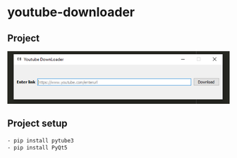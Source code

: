 # youtube-downloader

## Project
![](youtubeDownloader.PNG)

## Project setup
```
- pip install pytube3
- pip install PyQt5
```